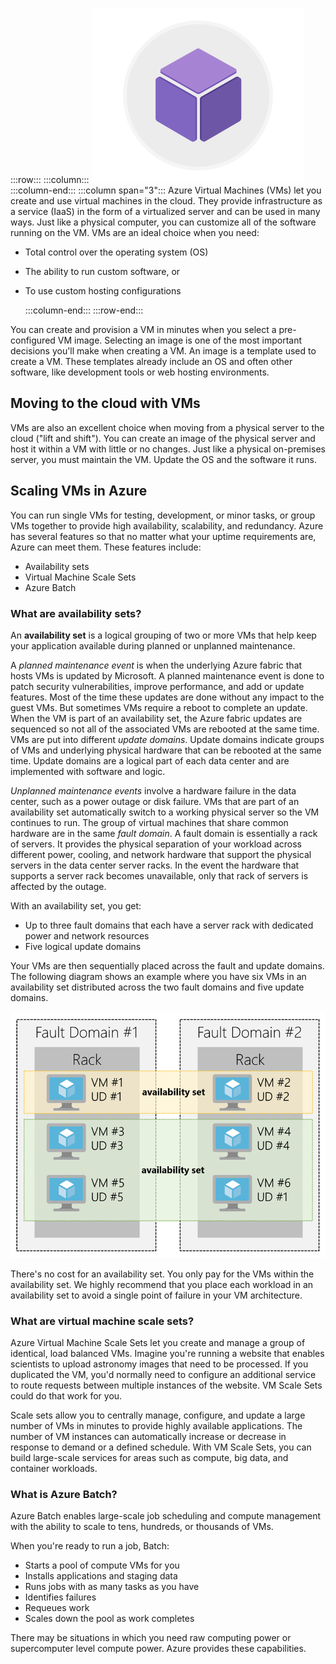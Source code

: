 :::row:::
  :::column:::
    ![Image representing Azure virtual machines](../media/3-azure-vms.png)
  :::column-end:::
  :::column span="3":::
Azure Virtual Machines (VMs) let you create and use virtual machines in the cloud. They provide infrastructure as a service (IaaS) in the form of a virtualized server and can be used in many ways. Just like a physical computer, you can customize all of the software running on the VM. VMs are an ideal choice when you need:

- Total control over the operating system (OS)
- The ability to run custom software, or
- To use custom hosting configurations

  :::column-end:::
:::row-end:::

You can create and provision a VM in minutes when you select a pre-configured VM image. Selecting an image is one of the most important decisions you'll make when creating a VM. An image is a template used to create a VM. These templates already include an OS and often other software, like development tools or web hosting environments.

## Moving to the cloud with VMs

VMs are also an excellent choice when moving from a physical server to the cloud ("lift and shift"). You can create an image of the physical server and host it within a VM with little or no changes. Just like a physical on-premises server, you must maintain the VM. Update the OS and the software it runs.

## Scaling VMs in Azure

You can run single VMs for testing, development, or minor tasks, or group VMs together to provide high availability, scalability, and redundancy. Azure has several features so that no matter what your uptime requirements are, Azure can meet them. These features include:

- Availability sets
- Virtual Machine Scale Sets
- Azure Batch

### What are availability sets?

An **availability set** is a logical grouping of two or more VMs that help keep your application available during planned or unplanned maintenance.

A _planned maintenance event_ is when the underlying Azure fabric that hosts VMs is updated by Microsoft. A planned maintenance event is done to patch security vulnerabilities, improve performance, and add or update features. Most of the time these updates are done without any impact to the guest VMs. But sometimes VMs require a reboot to complete an update. When the VM is part of an availability set, the Azure fabric updates are sequenced so not all of the associated VMs are rebooted at the same time. VMs are put into different _update domains_. Update domains indicate groups of VMs and underlying physical hardware that can be rebooted at the same time. Update domains are a logical part of each data center and are implemented with software and logic.

_Unplanned maintenance events_ involve a hardware failure in the data center, such as a power outage or disk failure. VMs that are part of an availability set automatically switch to a working physical server so the VM continues to run. The group of virtual machines that share common hardware are in the same _fault domain_. A fault domain is essentially a rack of servers. It provides the physical separation of your workload across different power, cooling, and network hardware that support the physical servers in the data center server racks. In the event the hardware that supports a server rack becomes unavailable, only that rack of servers is affected by the outage.

With an availability set, you get:

- Up to three fault domains that each have a server rack with dedicated power and network resources
- Five logical update domains

Your VMs are then sequentially placed across the fault and update domains. The following diagram shows an example where you have six VMs in an availability set distributed across the two fault domains and five update domains.

![Diagram that shows availability sets update and fault domains that are duplicated across servers](../media/3-availability-sets.png)

There's no cost for an availability set. You only pay for the VMs within the availability set. We highly recommend that you place each workload in an availability set to avoid a single point of failure in your VM architecture.

### What are virtual machine scale sets?

Azure Virtual Machine Scale Sets let you create and manage a group of identical, load balanced VMs. Imagine you're running a website that enables scientists to upload astronomy images that need to be processed. If you duplicated the VM, you'd normally need to configure an additional service to route requests between multiple instances of the website. VM Scale Sets could do that work for you.

Scale sets allow you to centrally manage, configure, and update a large number of VMs in minutes to provide highly available applications. The number of VM instances can automatically increase or decrease in response to demand or a defined schedule. With VM Scale Sets, you can build large-scale services for areas such as compute, big data, and container workloads.

### What is Azure Batch?

Azure Batch enables large-scale job scheduling and compute management with the ability to scale to tens, hundreds, or thousands of VMs.

When you're ready to run a job, Batch:

- Starts a pool of compute VMs for you
- Installs applications and staging data
- Runs jobs with as many tasks as you have
- Identifies failures
- Requeues work
- Scales down the pool as work completes

There may be situations in which you need raw computing power or supercomputer level compute power. Azure provides these capabilities.
